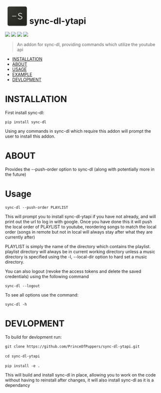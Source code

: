 <img align="left" width="80" height="80" src="https://raw.githubusercontent.com/PrinceOfPuppers/sync-dl/main/icon.png">

# sync-dl-ytapi
<p>
<img src="https://img.shields.io/pypi/dm/sync-dl-ytapi">
<img src="https://img.shields.io/pypi/l/sync-dl-ytapi">
<img src="https://img.shields.io/pypi/v/sync-dl-ytapi">
<img src="https://img.shields.io/badge/python-%E2%89%A53.6-blue">

</p>


> An addon for sync-dl, providing commands which utilize the youtube api
- [INSTALLATION](#INSTALLATION)
- [ABOUT](#ABOUT)
- [USAGE](#USAGE)
- [EXAMPLE](#EXAMPLE)
- [DEVLOPMENT](#DEVLOPMENT)

# INSTALLATION
First install sync-dl:
```
pip install sync-dl
```
Using any commands in sync-dl which require this addon will prompt the user to install this addon.


# ABOUT
Provides the --push-order option to sync-dl (along with potentially more in the future)


# Usage
```
sync-dl --push-order PLAYLIST
```
This will prompt you to install sync-dl-ytapi if you have not already, and will
print out the url to log in with google. Once you have done this it will
push the local order of PLAYLIST to youtube, reordering songs to match the local order (songs in remote but not in local will always stay after what they are currently after)

PLAYLIST is simply the name of the directory which contains the playlist. playlist directory will always be in current working directory unless a music directory is specified using the -l, --local-dir option to hard set a music directory.

You can also logout (revoke the access tokens and delete the saved credentials) using
the following command
```
sync-dl --logout
```

To see all options use the command:
```
sync-dl -h
```

# DEVLOPMENT
To build for devlopment run:
```
git clone https://github.com/PrinceOfPuppers/sync-dl-ytapi.git

cd sync-dl-ytapi

pip install -e .
```
This will build and install sync-dl in place, allowing you to work on the code without having to reinstall after changes, it will also install sync-dl as it is a dependancy
